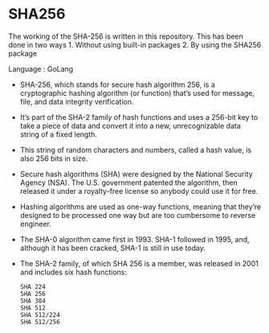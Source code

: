 # SHA256

The working of the SHA-256 is written in this repository. This has been done in two ways 
       1. Without using built-in packages
       2. By using the SHA256 package

 Language : GoLang

* SHA-256, which stands for secure hash algorithm 256, is a cryptographic hashing algorithm (or function) that’s used for message, file, and data integrity verification. 


* It’s part of the SHA-2 family of hash functions and uses a 256-bit key to take a piece of data and convert it into a new, unrecognizable data string of a fixed length. 

* This string of random characters and numbers, called a hash value, is also 256 bits in size.

* Secure hash algorithms (SHA) were designed by the National Security Agency (NSA). The U.S. government patented the algorithm, then released it under a royalty-free license so anybody could use it for free. 

* Hashing algorithms are used as one-way functions, meaning that they’re designed to be processed one way but are too cumbersome to reverse engineer.

* The SHA-0 algorithm came first in 1993. SHA-1 followed in 1995, and, although it has been cracked, SHA-1 is still in use today. 


* The SHA-2 family, of which SHA 256 is a member, was released in 2001 and includes six hash functions:

      SHA 224
      SHA 256
      SHA 384
      SHA 512
      SHA 512/224
      SHA 512/256




